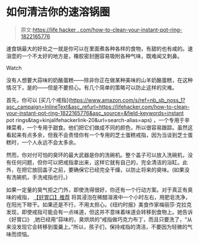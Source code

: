 # 如何清洁你的速溶锅圈

> 原文:[https://life hacker . com/how-to-clean-your-instant-pot-ring-1822165776](https://lifehacker.com/how-to-clean-your-instant-pot-ring-1822165776)

速食锅最大的好处之一就是你可以在里面煮各种各样的食物，有甜的也有咸的。速溶壶的一个不太好的地方是，橡胶密封圈容易吸附各种气味，既难闻又刺鼻。

Watch

没有人想要大蒜味的奶酪蛋糕——除非你正在做某种美味的山羊奶酪蛋糕，在这种情况下，是的——但是不要担心。有几个简单的策略可以防止这样的灾难。

首先，你可以 [买几个戒指](https://www.amazon.com/s/ref=nb_sb_noss_1?asc_campaign=InlineText&asc_refurl=https://lifehacker.com/how-to-clean-your-instant-pot-ring-1822165776&asc_source=&field-keywords=instant pot rings&tag=kinjalifehackerlink-20&url=search-alias=aps) ，一个专用于辛辣菜肴，一个专用于甜食。他们把它们做成不同的颜色，所以很容易跟踪。虽然这看起来有点多余，但我不会责怪你有一个专用的芝士蛋糕戒指，因为当谈到芝士蛋糕时，一个人永远不会太多余。

然而，你对付可怕的臭环的最大武器是你的洗碗机。整个盖子可以放入洗碗机，没有任何问题，但你可以把戒指拿出来，这样它就有自己的，完全清洁的浴缸。此外，在把它放回盖子之前，要确保它已经完全干燥，以防止将来的臭味。(如果没有洗碗机，手洗戒指也行。)

如果一定量的臭气拒之门外，即使洗得很好，你还有一个行动方案。对于真正有臭味的戒指， [【好胃口】推荐](https://www.bonappetit.com/story/how-to-clean-instant-pot-sealing-ring) 将其浸泡在稀醋溶液中一个小时左右，用肥皂洗净，在阳光下晾干。如果还是不行，不用太担心。《纽约时报》美食作家梅丽莎·克拉克发现，即使戒指可能会有一点味道，但这并不意味着味道会转移到食物上。她告诉《好胃口》 ,她已经用“蒜味的，臭烘烘的”戒指做巧克力布丁，而且只要洗了，“从来没发现它会转移到蛋羹上。”所以，孩子们，保持戒指的清洁，不要因为轻微的气味而烦恼。